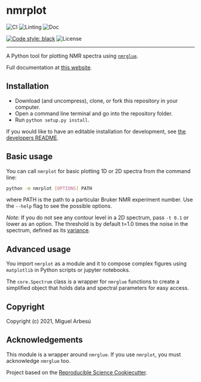 # nmrplot

![CI](https://github.com/miguelarbesu/nmrplot/actions/workflows/CI.yaml/badge.svg)
![Linting](https://github.com/miguelarbesu/nmrplot/actions/workflows/linting.yaml/badge.svg)
![Doc](https://github.com/miguelarbesu/nmrplot/actions/workflows/doc.yaml/badge.svg)


[![Code style: black](https://img.shields.io/badge/code%20style-black-000000.svg)](https://github.com/psf/black)
![License](https://img.shields.io/github/license/miguelarbesu/nmrplot)

---

A Python tool for plotting NMR spectra using [`nmrglue`](https://nmrglue.readthedocs.io/en/latest/).

Full documentation at [this website](https://miguelarbesu.github.io/nmrplot/).

## Installation

- Download (and uncompress), clone, or fork this repository in your computer.
- Open a command line terminal and go into the repository folder.
- Run `python setup.py install`.

If you would like to have an editable installation for development, see [the developers README](devtools/README-dev.md).

## Basic usage

You can call `nmrplot` for basic plotting 1D or 2D spectra from the command line:

```bash
python -m nmrplot [OPTIONS] PATH
```

where PATH is the path to a particular Bruker NMR experiment number. Use the `--help` flag to see the possible options.

*Note*: If you do not see any contour level in a 2D spectrum, pass `-t 0.1` or lower as
an option. The threshold is by default t=1.0 times the noise in the spectrum, defined as
its [variance](https://en.wikipedia.org/wiki/Signal-to-noise_ratio).

## Advanced usage

You import `nmrplot` as a module and it to compose complex figures using `matplotlib` in Python scripts or jupyter notebooks.

The `core.Spectrum` class is a wrapper for `nmrglue` functions to create a simplified
object that holds data and spectral parameters for easy access.

## Copyright

Copyright (c) 2021, Miguel Arbesú

## Acknowledgements

This module is a wrapper around `nmrglue`. If you use `nmrplot`, you must acknowledge
`nmrglue` too.
 
Project based on the [Reproducible Science Cookiecutter](https://github.com/miguelarbesu/cookiecutter-reproducible-science).

